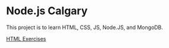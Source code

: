 # Node.js Calgary

This project is to learn HTML, CSS, JS, Node.JS, and MongoDB.

[HTML Exercises](html)